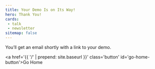 ```yaml
---
title: Your Demo Is on Its Way!
hero: Thank You!
cards:
 - talk
 - newsletter
sitemap: false
---
```

You’ll get an email shortly with a link to your demo.

<a href='{{ '/' | prepend: site.baseurl }}' class='button' id='go-home-button'>Go Home</a>
